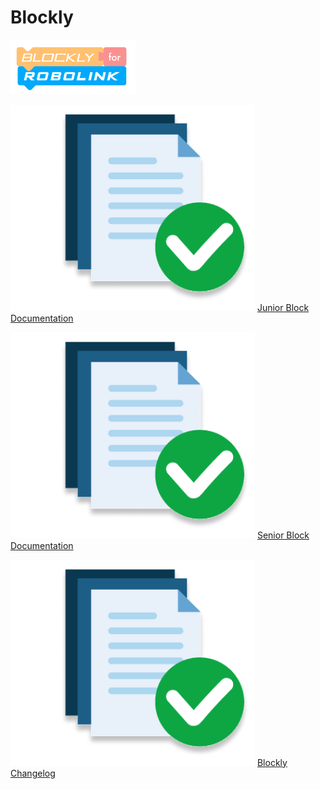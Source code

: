<div className='docs_title'>
  <h1>Blockly</h1>
</div>

<div className='level2_main_image'>

  <img src="/img/CDM/new-Blockly-logo.png" width="200px"/>

</div>

<div className='column_3_images'>

<div className='level_image_column'>

  <!-- [![How to use Blockly](/img/CDM/what-is-icon.png)](/docs/CoDroneMini/Blockly/How-to-use-Blockly)
  [How to use Blockly](/docs/CoDroneMini/Blockly/How-to-use-Blockly) -->  

  <!-- [![Offline App Documentation](/img/CDM/app-docu-icon.png)](/docs/CoDroneMini/Blockly/Offline-App-Documentation)
  [Offline<br />App Documentation](/docs/CoDroneMini/Blockly/Offline-App-Documentation) -->

  [![Junior Block Documentation](/img/CDM/doc-app.png)](/docs/CoDroneMini/Blockly/Junior-Block-Documentation)
  [Junior Block<br />Documentation](/docs/CoDroneMini/Blockly/Junior-Block-Documentation)

</div>

</div>

<div className='column_2_images'>

<div className='level_image_column'>

  [![Senior Block Documentation](/img/CDM/doc-app.png)](/docs/CoDroneMini/Blockly/Senior-Block-Documentation)
  [Senior Block<br />Documentation](/docs/CoDroneMini/Blockly/Senior-Block-Documentation) 

  [![Blockly Changelog](/img/CDM/doc-app.png)](/docs/CoDroneMini/Blockly/Blockly-Changelog)
  [Blockly Changelog](/docs/CoDroneMini/Blockly/Blockly-Changelog)

</div>

<div id='blank'></div>

</div>